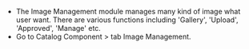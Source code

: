 - The Image Management module manages many kind of image what user want.
  There are various functions including 'Gallery', 'Upload', 'Approved', 'Manage' etc.
- Go to Catalog Component > tab Image Management.